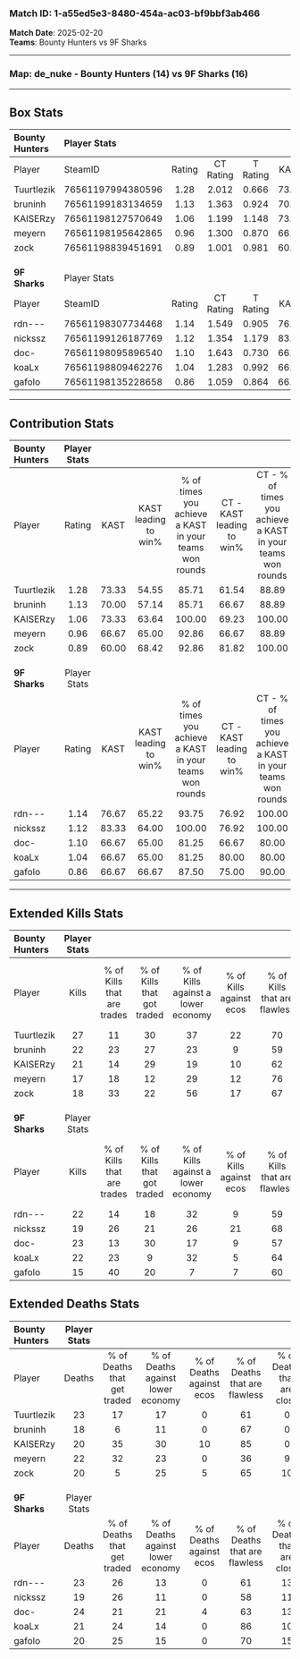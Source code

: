 ### Match ID: 1-a55ed5e3-8480-454a-ac03-bf9bbf3ab466  
**Match Date**: 2025-02-20  
**Teams**: Bounty Hunters vs 9F Sharks  

---  

### **Map**: de_nuke - Bounty Hunters (14) vs 9F Sharks (16)  
---  

## Box Stats  

| **Bounty Hunters** | Player Stats      |        |           |          |       |      |       |         |        |      |     |
| :- | :- | :-: | :-: | :-: | :-: | :-: | :-: | :-: | :-: | :-: | :-: |
| Player             | SteamID           | Rating | CT Rating | T Rating | KAST  | ADR  | Kills | Assists | Deaths | K/D  | HS% |
| Tuurtlezik         | 76561197994380596 |  1.28  |   2.012   |  0.666   | 73.33 | 92.1 |  27   |    7    |   23   | 1.17 | 48  |
| bruninh            | 76561199183134659 |  1.13  |   1.363   |  0.924   | 70.00 | 71.5 |  22   |    3    |   18   | 1.22 | 77  |
| KAISERzy           | 76561198127570649 |  1.06  |   1.199   |  1.148   | 73.33 | 63.8 |  21   |    3    |   20   | 1.05 | 38  |
| meyern             | 76561198195642865 |  0.96  |   1.300   |  0.870   | 66.67 | 81.3 |  17   |   15    |   22   | 0.77 | 70  |
| zock               | 76561198839451691 |  0.89  |   1.001   |  0.981   | 60.00 | 64.2 |  18   |    6    |   20   | 0.90 | 44  |
|                    |                   |        |           |          |       |      |       |         |        |      |     |
|                    |                   |        |           |          |       |      |       |         |        |      |     |
|                    |                   |        |           |          |       |      |       |         |        |      |     |
| **9F Sharks**      | Player Stats      |        |           |          |       |      |       |         |        |      |     |
| Player             | SteamID           | Rating | CT Rating | T Rating | KAST  | ADR  | Kills | Assists | Deaths | K/D  | HS% |
| rdn---             | 76561198307734468 |  1.14  |   1.549   |  0.905   | 76.67 | 83.9 |  22   |    7    |   23   | 0.96 | 50  |
| nickssz            | 76561199126187769 |  1.12  |   1.354   |  1.179   | 83.33 | 67.4 |  19   |    7    |   19   | 1.00 | 47  |
| doc-               | 76561198095896540 |  1.10  |   1.643   |  0.730   | 66.67 | 92.5 |  23   |    5    |   24   | 0.96 | 43  |
| koaLx              | 76561198809462276 |  1.04  |   1.283   |  0.992   | 66.67 | 65.0 |  22   |    7    |   21   | 1.05 | 27  |
| gafolo             | 76561198135228658 |  0.86  |   1.059   |  0.864   | 66.67 | 67.6 |  15   |    7    |   20   | 0.75 | 53  |
---  

## Contribution Stats  

| **Bounty Hunters** | Player Stats |       |                      |                                                        |                           |                                                             |                          |                                                            |
| :- | :-: | :-: | :-: | :-: | :-: | :-: | :-: | :-: |
| Player             |    Rating    | KAST  | KAST leading to win% | % of times you achieve a KAST in your teams won rounds | CT - KAST leading to win% | CT - % of times you achieve a KAST in your teams won rounds | T - KAST leading to win% | T - % of times you achieve a KAST in your teams won rounds |
| Tuurtlezik         |     1.28     | 73.33 |        54.55         |                         85.71                          |           61.54           |                            88.89                            |          44.44           |                           80.00                            |
| bruninh            |     1.13     | 70.00 |        57.14         |                         85.71                          |           66.67           |                            88.89                            |          44.44           |                           80.00                            |
| KAISERzy           |     1.06     | 73.33 |        63.64         |                         100.00                         |           69.23           |                           100.00                            |          55.56           |                           100.00                           |
| meyern             |     0.96     | 66.67 |        65.00         |                         92.86                          |           66.67           |                            88.89                            |          62.50           |                           100.00                           |
| zock               |     0.89     | 60.00 |        68.42         |                         92.86                          |           81.82           |                           100.00                            |          50.00           |                           80.00                            |
|                    |              |       |                      |                                                        |                           |                                                             |                          |                                                            |
|                    |              |       |                      |                                                        |                           |                                                             |                          |                                                            |
|                    |              |       |                      |                                                        |                           |                                                             |                          |                                                            |
| **9F Sharks**      | Player Stats |       |                      |                                                        |                           |                                                             |                          |                                                            |
| Player             |    Rating    | KAST  | KAST leading to win% | % of times you achieve a KAST in your teams won rounds | CT - KAST leading to win% | CT - % of times you achieve a KAST in your teams won rounds | T - KAST leading to win% | T - % of times you achieve a KAST in your teams won rounds |
| rdn---             |     1.14     | 76.67 |        65.22         |                         93.75                          |           76.92           |                           100.00                            |          50.00           |                           83.33                            |
| nickssz            |     1.12     | 83.33 |        64.00         |                         100.00                         |           76.92           |                           100.00                            |          50.00           |                           100.00                           |
| doc-               |     1.10     | 66.67 |        65.00         |                         81.25                          |           66.67           |                            80.00                            |          62.50           |                           83.33                            |
| koaLx              |     1.04     | 66.67 |        65.00         |                         81.25                          |           80.00           |                            80.00                            |          50.00           |                           83.33                            |
| gafolo             |     0.86     | 66.67 |        66.67         |                         87.50                          |           75.00           |                            90.00                            |          55.56           |                           83.33                            |
---  

## Extended Kills Stats  

| **Bounty Hunters** | Player Stats |                            |                            |                                    |                         |                              |                                 |                                       |                    |           |
| :- | :-: | :-: | :-: | :-: | :-: | :-: | :-: | :-: | :-: | :-: |
| Player             |    Kills     | % of Kills that are trades | % of Kills that got traded | % of Kills against a lower economy | % of Kills against ecos | % of Kills that are flawless | % of Kills that are close duels | % of Kills that are assisted by flash | Pistol Round Kills | AWP Kills |
| Tuurtlezik         |      27      |             11             |             30             |                 37                 |           22            |              70              |               19                |                   7                   |         0          |     1     |
| bruninh            |      22      |             23             |             27             |                 23                 |            9            |              59              |                9                |                   0                   |         0          |     0     |
| KAISERzy           |      21      |             14             |             29             |                 19                 |           10            |              62              |                5                |                   0                   |         6          |     0     |
| meyern             |      17      |             18             |             12             |                 29                 |           12            |              76              |               12                |                   0                   |         0          |     1     |
| zock               |      18      |             33             |             22             |                 56                 |           17            |              67              |               17                |                   0                   |         0          |     0     |
|                    |              |                            |                            |                                    |                         |                              |                                 |                                       |                    |           |
|                    |              |                            |                            |                                    |                         |                              |                                 |                                       |                    |           |
|                    |              |                            |                            |                                    |                         |                              |                                 |                                       |                    |           |
| **9F Sharks**      | Player Stats |                            |                            |                                    |                         |                              |                                 |                                       |                    |           |
| Player             |    Kills     | % of Kills that are trades | % of Kills that got traded | % of Kills against a lower economy | % of Kills against ecos | % of Kills that are flawless | % of Kills that are close duels | % of Kills that are assisted by flash | Pistol Round Kills | AWP Kills |
| rdn---             |      22      |             14             |             18             |                 32                 |            9            |              59              |                9                |                   5                   |         0          |     0     |
| nickssz            |      19      |             26             |             21             |                 26                 |           21            |              68              |                5                |                   0                   |         3          |     1     |
| doc-               |      23      |             13             |             30             |                 17                 |            9            |              57              |                4                |                   4                   |         2          |     2     |
| koaLx              |      22      |             23             |             9              |                 32                 |            5            |              64              |                0                |                   0                   |         0          |     2     |
| gafolo             |      15      |             40             |             20             |                 7                  |            7            |              60              |                0                |                   0                   |         0          |     2     |
## Extended Deaths Stats  

| **Bounty Hunters** | Player Stats |                             |                                   |                          |                               |                            |                           |               |
| :- | :-: | :-: | :-: | :-: | :-: | :-: | :-: | :-: |
| Player             |    Deaths    | % of Deaths that get traded | % of Deaths against lower economy | % of Deaths against ecos | % of Deaths that are flawless | % of Deaths that are close | % of Deaths while blinded | Deaths to AWP |
| Tuurtlezik         |      23      |             17              |                17                 |            0             |              61               |             0              |             0             |       1       |
| bruninh            |      18      |              6              |                11                 |            0             |              67               |             0              |             6             |       2       |
| KAISERzy           |      20      |             35              |                30                 |            10            |              85               |             0              |             5             |       2       |
| meyern             |      22      |             32              |                23                 |            0             |              36               |             9              |             0             |       0       |
| zock               |      20      |              5              |                25                 |            5             |              65               |             10             |             0             |       0       |
|                    |              |                             |                                   |                          |                               |                            |                           |               |
|                    |              |                             |                                   |                          |                               |                            |                           |               |
|                    |              |                             |                                   |                          |                               |                            |                           |               |
| **9F Sharks**      | Player Stats |                             |                                   |                          |                               |                            |                           |               |
| Player             |    Deaths    | % of Deaths that get traded | % of Deaths against lower economy | % of Deaths against ecos | % of Deaths that are flawless | % of Deaths that are close | % of Deaths while blinded | Deaths to AWP |
| rdn---             |      23      |             26              |                13                 |            0             |              61               |             13             |             0             |       1       |
| nickssz            |      19      |             26              |                11                 |            0             |              58               |             11             |             5             |       2       |
| doc-               |      24      |             21              |                21                 |            4             |              63               |             13             |             4             |       1       |
| koaLx              |      21      |             24              |                14                 |            0             |              86               |             10             |             0             |       1       |
| gafolo             |      20      |             25              |                15                 |            0             |              70               |             15             |             0             |       1       |

